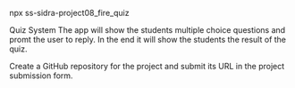 
npx ss-sidra-project08_fire_quiz



Quiz System
The app will show the students multiple choice questions and promt the user to reply. In the end it will show the students the result of the quiz.

Create a GitHub repository for the project and submit its URL in the project submission form.